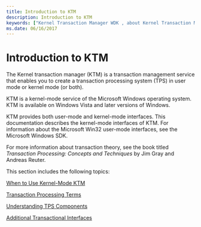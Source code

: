 ```yaml
---
title: Introduction to KTM
description: Introduction to KTM
keywords: ["Kernel Transaction Manager WDK , about Kernel Transaction Manager", "KTM WDK , about KTM", "transaction processing systems WDK KTM", "TPS WDK KTM"]
ms.date: 06/16/2017
---
```


# Introduction to KTM


The Kernel transaction manager (KTM) is a transaction management service that enables you to create a transaction processing system (TPS) in user mode or kernel mode (or both).

KTM is a kernel-mode service of the Microsoft Windows operating system. KTM is available on Windows Vista and later versions of Windows.

KTM provides both user-mode and kernel-mode interfaces. This documentation describes the kernel-mode interfaces of KTM. For information about the Microsoft Win32 user-mode interfaces, see the Microsoft Windows SDK.

For more information about transaction theory, see the book titled *Transaction Processing: Concepts and Techniques* by Jim Gray and Andreas Reuter.

This section includes the following topics:

[When to Use Kernel-Mode KTM](when-to-use-kernel-mode-ktm.md)

[Transaction Processing Terms](transaction-processing-terms.md)

[Understanding TPS Components](understanding-tps-components.md)

[Additional Transactional Interfaces](additional-transactional-interfaces.md)

 

 




